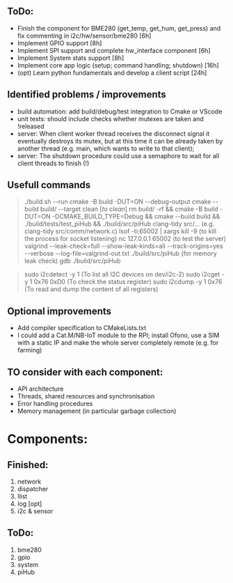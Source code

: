 ## ToDo:
- Finish the component for BME280 (get_temp, get_hum, get_press) and fix commenting in i2c/hw/sensor/bme280 [6h]
- Implement GPIO support [8h]
- Implement SPI support and complete hw_interface component [6h]
- Implement System stats support [8h]
- Implement core app logic (setup; command handling; shutdown) [16h]
- (opt) Learn python fundamentals and develop a client script [24h]

## Identified problems / improvements
- build automation: add build/debug/test integration to Cmake or VScode
- unit tests: should include checks whether mutexes are taken and !released
- server: When client worker thread receives the disconnect signal it eventually destroys its mutex, but at this time it can be already taken by another thread (e.g. main, which wants to write to that client);
- server: The shutdown procedure could use a semaphore to wait for all client threads to finish (!)

## Usefull commands
> ./build.sh --run
> cmake -B build -DUT=ON --debug-output
> cmake --build build/ --target clean [*to clean*]
> rm build/ -rf && cmake -B build -DUT=ON -DCMAKE_BUILD_TYPE=Debug && cmake --build build && ./build/tests/test_piHub && ./build/src/piHub
> clang-tidy src/... (e.g. clang-tidy src/comm/network.c)
> lsof -ti:65002 | xargs kill -9 (to kill the process for socket listening)
> nc 127.0.0.1 65002 (to test the server)
> valgrind --leak-check=full --show-leak-kinds=all --track-origins=yes --verbose --log-file=valgrind-out.txt ./build/src/piHub (for memory leak check)
> gdb ./build/src/piHub

> sudo i2cdetect -y 1 (To list all I2C devices on dev/i2c-2)
> sudo i2cget -y 1 0x76 0xD0 (To check the status register)
> sudo i2cdump -y 1 0x76 (To read and dump the content of all registers)

## Optional improvements
- Add compiler specification to CMakeLists.txt
- I could add a Cat.M/NB-IoT module to the RPI; install Ofono, use a SIM with a static IP and make the whole server completely remote (e.g. for farming)

## TO consider with each component:
- API architecture
- Threads, shared resources and synchronisation
- Error handling procedures
- Memory management (in particular garbage collection)

# Components:
## Finished:
1) network
2) dispatcher
3) llist
4) log [opt]
5) i2c & sensor

## ToDo:
1) bme280
2) gpio
3) system
4) piHub